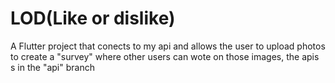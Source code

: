 # LOD(Like or dislike)

A Flutter project that conects to my api and allows the user to upload photos to create a "survey" where other users can wote on those images, the apis s in the "api" branch




